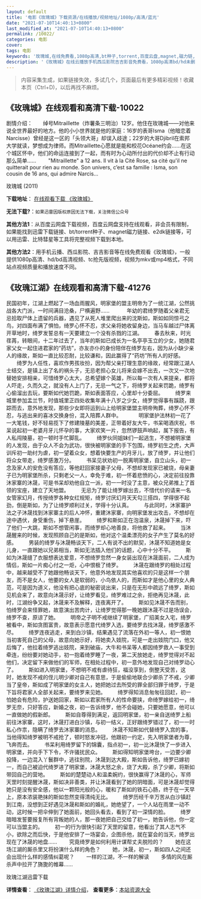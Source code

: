 ```yaml
---
layout: default
title: '电影《玫瑰城》下载资源/在线播放/视频地址/1080p/高清/蓝光'
date: "2021-07-10T14:40:13+0800"
last_modified_at: "2021-07-10T14:40:13+0800"
permalink: /10022/
categories: 电影
cover:
tags: 电影
keywords: '玫瑰城,在线免费看,1080p高清,bt种子,torrent,百度云盘,magnet,磁力链,迅雷下载资源'
description: '《玫瑰城》在线云播放手机西瓜影院吉吉影音免费看，1080p高清bd/hd未删减完整版和tc抢先枪版，mkv/mp4格式，附带bt/torrent种子、magnet/磁力链、百度云盘、网盘资源迅雷下载链接'
---
```


>内容采集生成，如果链接失效，多试几个，页面最后有更多精彩视频！收藏本页（Ctrl+D)，以后再找不麻烦。


## 《玫瑰城》在线观看和高清下载-10022

剧情介绍：　　绰号Mitraillette（炸薯条三明治）12岁。他住在玫瑰城——对他来说全世界最好的地方。他的小小世界就是他的家庭：16岁的表哥Isma（他暗恋着Narcisse）曾经是这一区的「头领大哥」却误入歧途；22岁的大哥Djibril在索邦大学就读，梦想成为律师。而Mitraillette心愿就是能和校花Océane约会……在这个城区怀中，他们的命运连接到了一起，而有时为心动所付出的代价却不止有行动那么简单…… 　　"Mitraillette" a 12 ans. Il vit à la Cité Rose, sa cité qu'il ne quitterait pour rien au monde. Son univers, c’est sa famille : Isma, son cousin de 16 ans, qui admire Narcis...


玫瑰城 (2011)

**下载地址**： [在线观看下载 《玫瑰城》](https://www.btbtdy.me/btdy/dy8741.html) 


**无法下载?**：`如果迅雷因版权原因无法下载，关注微信公众号 `

**其他方法1**：从百度云网盘下载视频，百度云网盘支持在线观看，非会员有限制，如果能找到迅雷下载链接、bt/torrent种子、magnet磁力链接、e2dk链接等，可以用迅雷、比特彗星等工具将完整视频下载到本地。

**其他方法2**：用手机云播、西瓜影院、吉吉影音等在线免费观看《玫瑰城》，一般提供1080p高清、hd/bd高清视频、tc抢先版视频，视频为mkv或mp4格式，不同站点视频质量和播放速度不同。


## 《玫瑰江湖》在线观看和高清下载-41276

民国初年，江湖上燃起了一场血雨腥风，明家堡的盟主明帝为了一统江湖，公然挑战各大门派，一时间满目沧桑，尸横遍野&hellip;… 　　　年幼的君绮罗随着父亲君无忌拾取尸体上遗留的兵器，遇见了从死人堆里爬出来的沈斯如，斯如如同惊弓之鸟，对四面布满了惧怕，绮罗心怀不忍，求父亲将她收留身边，当马车越过尸体离开草地时，绮罗发誓总有一天要建立一个没有杀戮的江湖。 　　春去秋来，时光荏苒，转眼间，十二年过去了，当年的斯如已成长为一名亭亭玉立的少女，她随君家父女一起住进君家的“药坊”，亦友亦仆的身份陪伴在绮罗左右，因为从小缺少亲人的缘故，斯如一直比较忍耐，比较谦和，因此赢得了“药坊”所有人的好感。 　　绮罗为人任性，喜欢作男孩妆扮，因为帮父亲打理生意的缘故，经常跟江湖人士结交，是镇上出了名的祸头子，无忌老担心女儿将来会嫁不出去，一次又一次地替她安排相亲，可惜绮罗心太大，总希望嫁个英雄，所以每一次有人来提亲，都将人吓走，久而久之，就没有人上门了，无忌一气之下，将绮罗关起来罚跪，绮罗有心偷溜出去玩，要斯如代她罚跪，斯如表面答应，心里却十分委屈。 　　绮罗来城里参加盂兰节，时值城里正四处收集年满十八岁之少女，绮罗觉得事有蹊跷，跟踪而去，意外地发现，那些少女即将运到山上给明家堡盟主明帝殉葬，绮罗心怀不忍，与逃出来的喜冰交换身份，混入陪葬人群中。 　　　明家堡护法林初一花了一大笔钱，好不轻易揽下了修建陵墓的美差，正带着好友大牛，书呆喝酒庆祝，书呆说起初一老婆月牙儿怀孕的事，大家欢笑一片，忽然锣鼓声响起，属下报告，有人私闯陵墓，初一顿时手忙脚乱。 　　绮罗伙同姐妹们一起逃生，不想被明家堡的人发现，由于众人不会为武功，很快被明家堡的手下包围，绮罗初生之虎，大声训斥初一助纣为虐，初一望着众女，想着快要生产的月牙儿，放了绮罗，并让他们将众女带走，绮罗感激万分。 　　书呆见状劝初一脱离明家堡，自立山头，初一念及家人的安危没有答应，等他赶回家接妻子父母，不想却发现家已被烧，母亲妻子已为明家堡所杀，只剩老父一人，幸免于难，初一怀着悲愤的心，决定前往投靠沐家寨的沐晟，可是书呆却劝他自立一派，初一一时没了主意，被众兄弟推上了首领的宝座，建立了天地盟。 　　无忌为了能让绮罗嫁出去，不惜代价的请来一名女管家幻月，传授绮罗各种女红规矩，绮罗讨厌幻月天天勾三搭四，学得很不起劲，倒是斯如，为了让绮罗顺利过关，学得十分认真。 　　与此同时，沐家寨护法之子沐晟找到沐家寨主的后人冲怀，重建沐家寨，向明家堡发出攻击，不想却在途中遇伏，身受重伤，掉下悬崖。 　　绮罗和斯如正在泡温泉，沐晟掉下来，吓了他们一大跳，斯如不想管闲事，而绮罗却心地善良，将他救了起来。 　　当沐晟醒来的时候，发现照顾自己的是斯如，他对这个温柔漂亮的女子产生了莫名的好感。 　　男装的绮罗与沐晟畅谈天下，二人有说不出的默契，沐晟不知道她是女儿身，一直跟她以兄弟相当，斯如无法插入他们的话题，心中十分不平。 　　斯如为沐晟缝了衣服想表达爱意，不想绮罗忽然一身女装出现在沐晟面前，二人成为情侣，斯如一片痴心付之一炬，心中恨极了绮罗。 　　沐晟在跟绮罗的相处过程中，越来越受不了她跟他畅谈天下，他意外地发现其实他喜欢的只是这样一个朋友，而不是女人，他要的女人是软弱的，小鸟依人的，而斯如才是他心里的女人典范，可是因为道义，他没有把心底的秘密说出来，只是在无形中疏远了绮罗，斯如见机会来了，故意向沐晟示好，让绮罗看见，绮罗难过之余，拒绝再见沐晟，此时，江湖纷争又起，沐晟来不及解释，连夜离开了。 　　斯如见沐晟不告而别，怕绮罗会来怪罪她，故意演出苦肉计，让绮罗觉得那一晚她跟沐晟不过是场误会，绮罗不查，原谅了她。 　　明帝之子明不戒继续了明家堡，广招美女入宅，绮罗被看中，斯如贪图富贵，故意表示愿意代绮罗入选，要绮罗去找沐晟，绮罗感激不尽。 　　绮罗连夜逃走，来到白沙镇，结果遇见了流落在外初一等人，初一恨她当初害死自己的父母，故意向她示好，将她卖入妓院，可是一走出妓院门口，他又后悔了，他拉着绮罗逃出妓院，来到破庙，大牛和书呆等人都因绮罗救人一事受到牵连，纷纷要对她动手，初一抱着绮罗睡了一夜，第二天放她走，绮罗觉得对不起他们，决定留下来做他们的军师，在相处过程中，初一意外地发现自己对绮罗动心了。 　　斯如进入明家堡，不想明不戒有虐待狂，福没享到，倒整天受苦，这时，她发现不戒的侄儿明少卿对自己有意思，于是偷偷地联合少卿杀了不戒，少卿当了皇帝，斯如成了明家堡的女主人，她把她过去所受的罪全部归罪于绮罗，于是下旨将君家人全部关起来，要绮罗来见她。 　　绮罗得知消息匆匆往回赶，初一怕她会有危险，护送她回家，斯如以君家所有人的性命要挟，命绮罗嫁给初一，绮罗无奈，只好答应，新婚之夜，初一告诉绮罗，他不会碰她，只要她愿意，他可以一直做她的假新郎。 　　斯如自尊得到满足，返回明家堡，初一亲自送绮罗上船前往沐家寨，这时，沐晟打进白沙镇，与初一结义，正好跟绮罗错过了，初一一时私心作祟，隐瞒了绮罗去沐家寨的消息。 　　沐晟不知斯如代替绮罗入宫的事，当他得知绮罗被明不戒抢了，顿时怒发冲冠，他跟初一约定，先入明家堡者为尊，飞奔而去。 　　书呆利用绮罗留下的锦囊，指点初一，初一比沐晟快了一步进入明家堡，并向手下下令，不许骚扰民众。 　　斯如得知明家堡垮台，一边要少卿投降，一边混入丫鬟群中，逃往别院，沐晟到达大殿，斯如告诉他，绮罗已嫁初一，而自己被迫代绮罗进了明家堡，沐晟大怒之余，烧了大殿，杀了少卿，将斯如带回自己的营地。 　　斯如的楚楚动人和温柔婉约，很快赢得了沐晟的心，军师天罡时刻提醒沐晟，斯如决非善类，并让沐晟看到了她的阴暗面，可是沐晟却觉得她只是没有安全感，他以一颗阳光般的心，暖和了斯如的铁石心肠，终于在一天早上，原本浓装艳抹的斯如忽然变得清纯无比。 　　绮罗历经千辛万苦从白沙镇赶到江南，没想到正好遇见沐晟和斯如的婚礼，她绝望了，一个人站在雨里一动不动，这时候一把伞伸到了她面前，她回头看去，看到了初一深情的脸。 　　绮罗暗暗发誓要报复所有背叛她的人，那一夜她把自己交给了初一，她告诉他，你一定可以当盟主的。 　　初一的行为很快引起了天罡的留意，他看出了其人志气不小，欲除之而后快，于是他安排了一场宴会，企图杀他，就在宴会的当天，绮罗出现在了沐晟的地盘&hellip;… 　　究竟绮罗是如何利用计谋帮丈夫脱险的？ 　　她在这场江湖的厮杀里又将扮演什么样的角色？ 　　她，沐晟，初一，斯如四人之间还会出现什么样的感情纠葛呢？ 　　一样的江湖，不一样的解读 　　多情的风在厮杀声中拉开了旖旎的帷幕……


玫瑰江湖迅雷下载

**详情查看**： [《玫瑰江湖》详情介绍](/movie/41276/)， **查看更多**：[本站资源大全](/movie/t/all/)

